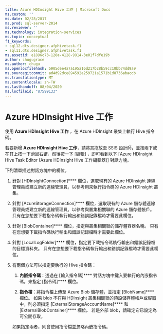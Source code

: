 ```yaml
---
title: Azure HDInsight Hive 工作 | Microsoft Docs
ms.custom: ''
ms.date: 02/28/2017
ms.prod: sql-server-2014
ms.reviewer: ''
ms.technology: integration-services
ms.topic: conceptual
f1_keywords:
- sql12.dts.designer.afphivetask.f1
- sql11.dts.designer.afphivetask.f1
ms.assetid: e1896c73-128a-4128-9814-3e01f7dfe19b
author: chugugrace
ms.author: chugu
ms.openlocfilehash: 5905dee4a7a195a16d217b28b59cc10bb74dd9a9
ms.sourcegitcommit: ad4d92dce894592a259721a1571b1d8736abacdb
ms.translationtype: MT
ms.contentlocale: zh-TW
ms.lasthandoff: 08/04/2020
ms.locfileid: "87599133"
---
```

# <a name="azure-hdinsight-hive-task"></a>Azure HDInsight Hive 工作
使用 **Azure HDInsight Hive 工作** ，在 Azure HDInsight 叢集上執行 Hive 指令碼。
     
若要新增 **Azure HDInsight Hive 工作**，請將其拖放至 SSIS 設計師，並按兩下或在其上按一下滑鼠右鍵，然後按一下 [編輯]  ，即可看到以下 [Azure HDInsight Hive Task Editor (Azure HDInsight Hive 工作編輯器)]  對話方塊。  
  
 下列清單描述對話方塊中的欄位。  
  
1.  針對 [HDInsightConnection]**** 欄位，選取現有的 Azure HDInsight 連線管理員或建立新的連線管理員，以參考用來執行指令碼的 Azure HDInsight 叢集。
  
2.  針對 [AzureStorageConnection]**** 欄位，選取現有的 Azure 儲存體連線管理員或建立新的連線管理員，以參考與叢集相關聯的 Azure 儲存體帳戶。 只有在您想要下載指令碼執行輸出和錯誤記錄檔時才需要此欄位。
 
3.  針對 [BlobContainer]**** 欄位，指定與叢集相關聯的儲存體容器名稱。 只有在您想要下載指令碼執行輸出和錯誤記錄檔時才需要此欄位。
  
4.  針對 [LocalLogFolder]**** 欄位，指定要下載指令碼執行輸出和錯誤記錄檔的目標資料夾。 只有在您想要下載指令碼執行輸出和錯誤記錄檔時才需要此欄位。   
  
5.  有兩個方法可以指定要執行的 Hive 指令碼：
  
    1.  **內嵌指令碼**：透過在 [輸入指令碼]**** 對話方塊中鍵入要執行的內嵌指令碼，來指定 [指令碼]**** 欄位。
  
    2.  **指令檔**：將指令檔上傳至 Azure Blob 儲存體，並指定 [BlobName]**** 欄位。 如果 blob 不在與 HDInsight 叢集相關聯的預設儲存體帳戶或容器中，則必須指定 [ExternalStorageAccountName]**** 和 [ExternalBlobContainer]**** 欄位。 若是外部 blob，請確定它已設定為可公開存取。  
  
     如果指定兩者，則會使用指令檔並忽略內嵌指令碼。
